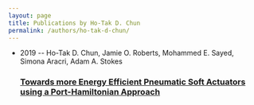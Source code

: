 ```yaml
---
layout: page
title: Publications by Ho-Tak D. Chun
permalink: /authors/ho-tak-d-chun/
---
```


<ul class="post-list">
<li><span class='post-meta'>2019 -- Ho-Tak D. Chun, Jamie O. Roberts, Mohammed E. Sayed, Simona Aracri, Adam A. Stokes</span><h3><a class='post-link' href='../../towards-more-energy-efficient-pneumatic-soft-actuators-using-a-port-hamiltonian-approach'>Towards more Energy Efficient Pneumatic Soft Actuators using a Port-Hamiltonian Approach</a></h3></li>

</ul>
